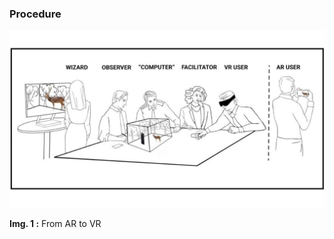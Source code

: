 ### Procedure

![History of Virtual Reality](./images/History-of-VR.jpg)

**Img. 1 :** From AR to VR
